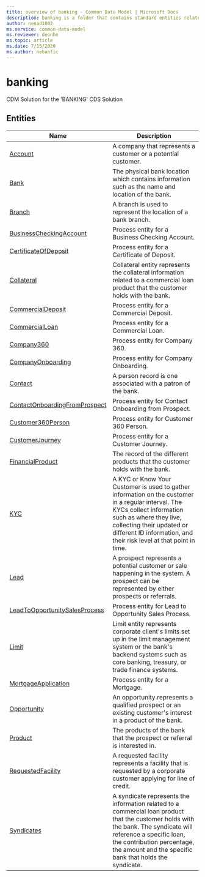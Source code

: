 ```yaml
---
title: overview of banking - Common Data Model | Microsoft Docs
description: banking is a folder that contains standard entities related to the Common Data Model.
author: nenad1002
ms.service: common-data-model
ms.reviewer: deonhe
ms.topic: article
ms.date: 7/15/2020
ms.author: nebanfic
---
```


# banking

CDM Solution for the 'BANKING' CDS Solution  

## Entities

|Name|Description|
|---|---|
|[Account](Account.md)|A company that represents a customer or a potential customer.|
|[Bank](Bank.md)|The physical bank location which contains information such as the name and location of the bank.|
|[Branch](Branch.md)|A branch is used to represent the location of a bank branch.|
|[BusinessCheckingAccount](BusinessCheckingAccount.md)|Process entity for a Business Checking Account.|
|[CertificateOfDeposit](CertificateOfDeposit.md)|Process entity for a Certificate of Deposit.|
|[Collateral](Collateral.md)|Collateral entity represents the collateral information related to a commercial loan product that the customer holds with the bank.|
|[CommercialDeposit](CommercialDeposit.md)|Process entity for a Commercial Deposit.|
|[CommercialLoan](CommercialLoan.md)|Process entity for a Commercial Loan.|
|[Company360](Company360.md)|Process entity for Company 360.|
|[CompanyOnboarding](CompanyOnboarding.md)|Process entity for Company Onboarding.|
|[Contact](Contact.md)|A person record is one associated with a patron of the bank.|
|[ContactOnboardingFromProspect](ContactOnboardingFromProspect.md)|Process entity for Contact Onboarding from Prospect.|
|[Customer360Person](Customer360Person.md)|Process entity for Customer 360 Person.|
|[CustomerJourney](CustomerJourney.md)|Process entity for a Customer Journey.|
|[FinancialProduct](FinancialProduct.md)|The record of the different products that the customer holds with the bank.|
|[KYC](KYC.md)|A KYC or Know Your Customer is used to gather information on the customer in a regular interval. The KYCs collect information such as where they live, collecting their updated or different ID information, and their risk level at that point in time.|
|[Lead](Lead.md)|A prospect represents a potential customer or sale happening in the system. A prospect can be represented by either prospects or referrals.|
|[LeadToOpportunitySalesProcess](LeadToOpportunitySalesProcess.md)|Process entity for Lead to Opportunity  Sales Process.|
|[Limit](Limit.md)|Limit entity represents corporate client's limits set up in the limit management system or the bank's backend systems such as core banking, treasury, or trade finance systems.|
|[MortgageApplication](MortgageApplication.md)|Process entity for a Mortgage.|
|[Opportunity](Opportunity.md)|An opportunity represents a qualified prospect or an existing customer's interest in a product of the bank.|
|[Product](Product.md)|The products of the bank that the prospect or referral is interested in.|
|[RequestedFacility](RequestedFacility.md)|A requested facility represents a facility that is requested by a corporate customer applying for line of credit.|
|[Syndicates](Syndicates.md)|A syndicate represents the information related to a commercial loan product that the customer holds with the bank. The syndicate will reference a specific loan, the contribution percentage, the amount and the specific bank that holds the syndicate.|
